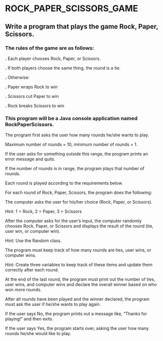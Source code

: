 # ROCK_PAPER_SCISSORS_GAME

## Write a program that plays the game Rock, Paper, Scissors.

### The rules of the game are as follows:

**.** Each player chooses Rock, Paper, or Scissors.

**.** If both players choose the same thing, the round is a tie.

**.** Otherwise:

**.** Paper wraps Rock to win

**.** Scissors cut Paper to win

**.** Rock breaks Scissors to win

### This program will be a Java console application named RockPaperScissors.

The program first asks the user how many rounds he/she wants to play.

Maximum number of rounds = 10, minimum number of rounds = 1.

If the user asks for something outside this range, the program prints an error message and quits.

If the number of rounds is in range, the program plays that number of rounds.

Each round is played according to the requirements below.

For each round of Rock, Paper, Scissors, the program does the following:

The computer asks the user for his/her choice (Rock, Paper, or Scissors).

Hint: 1 = Rock, 2 = Paper, 3 = Scissors

After the computer asks for the user’s input, the computer randomly chooses Rock, Paper, or Scissors and displays the result of the round (tie, user win, or computer win).

Hint: Use the Random class.

The program must keep track of how many rounds are ties, user wins, or computer wins.

Hint: Create three variables to keep track of these items and update them correctly after each round.

At the end of the last round, the program must print out the number of ties, user wins, and computer wins and declare the overall winner based on who won more rounds.

After all rounds have been played and the winner declared, the program must ask the user if he/she wants to play again.

If the user says No, the program prints out a message like, “Thanks for playing!” and then exits.

If the user says Yes, the program starts over, asking the user how many rounds he/she would like to play.
